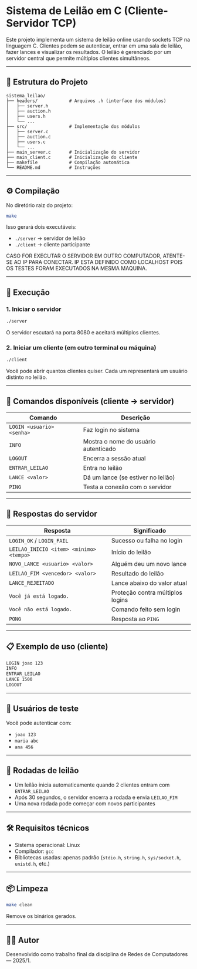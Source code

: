 # Sistema de Leilão em C (Cliente-Servidor TCP)

Este projeto implementa um sistema de leilão online usando sockets TCP na linguagem C. Clientes podem se autenticar, entrar em uma sala de leilão, fazer lances e visualizar os resultados. O leilão é gerenciado por um servidor central que permite múltiplos clientes simultâneos.

---

## 🧱 Estrutura do Projeto

```
sistema_leilao/
├── headers/            # Arquivos .h (interface dos módulos)
│   ├── server.h
│   ├── auction.h
│   ├── users.h
│   └── ...
├── src/                # Implementação dos módulos
│   ├── server.c
│   ├── auction.c
│   ├── users.c
│   └── ...
├── main_server.c       # Inicialização do servidor
├── main_client.c       # Inicialização do cliente
├── makefile            # Compilação automática
└── README.md           # Instruções
```

---

## ⚙️ Compilação

No diretório raiz do projeto:

```bash
make
```

Isso gerará dois executáveis:

- `./server` → servidor de leilão
- `./client` → cliente participante

CASO FOR EXECUTAR O SERVIDOR EM OUTRO COMPUTADOR, ATENTE-SE AO IP PARA CONECTAR. IP ESTA DEFINIDO COMO LOCALHOST POIS OS TESTES FORAM EXECUTADOS NA MESMA MAQUINA.

---

## 🚀 Execução

### 1. Iniciar o servidor

```bash
./server
```

O servidor escutará na porta 8080 e aceitará múltiplos clientes.

### 2. Iniciar um cliente (em outro terminal ou máquina)

```bash
./client
```

Você pode abrir quantos clientes quiser. Cada um representará um usuário distinto no leilão.

---

## 💬 Comandos disponíveis (cliente → servidor)

| Comando                   | Descrição                            |
| ------------------------- | ------------------------------------ |
| `LOGIN <usuario> <senha>` | Faz login no sistema                 |
| `INFO`                    | Mostra o nome do usuário autenticado |
| `LOGOUT`                  | Encerra a sessão atual               |
| `ENTRAR_LEILAO`           | Entra no leilão                      |
| `LANCE <valor>`           | Dá um lance (se estiver no leilão)   |
| `PING`                    | Testa a conexão com o servidor       |

---

## 📡 Respostas do servidor

| Resposta                                | Significado                      |
| --------------------------------------- | -------------------------------- |
| `LOGIN_OK` / `LOGIN_FAIL`               | Sucesso ou falha no login        |
| `LEILAO_INICIO <item> <minimo> <tempo>` | Início do leilão                 |
| `NOVO_LANCE <usuario> <valor>`          | Alguém deu um novo lance         |
| `LEILAO_FIM <vencedor> <valor>`         | Resultado do leilão              |
| `LANCE_REJEITADO`                       | Lance abaixo do valor atual      |
| `Você já está logado.`                  | Proteção contra múltiplos logins |
| `Você não está logado.`                 | Comando feito sem login          |
| `PONG`                                  | Resposta ao `PING`               |

---

## 📋 Exemplo de uso (cliente)

```bash
LOGIN joao 123
INFO
ENTRAR_LEILAO
LANCE 1500
LOGOUT
```

---

## 👤 Usuários de teste

Você pode autenticar com:

- `joao 123`
- `maria abc`
- `ana 456`

---

## 🔁 Rodadas de leilão

- Um leilão inicia automaticamente quando 2 clientes entram com `ENTRAR_LEILAO`
- Após 30 segundos, o servidor encerra a rodada e envia `LEILAO_FIM`
- Uma nova rodada pode começar com novos participantes

---

## 🛠 Requisitos técnicos

- Sistema operacional: Linux
- Compilador: `gcc`
- Bibliotecas usadas: apenas padrão (`stdio.h`, `string.h`, `sys/socket.h`, `unistd.h`, etc.)

---

## 📦 Limpeza

```bash
make clean
```

Remove os binários gerados.

---

## 👨‍💻 Autor

Desenvolvido como trabalho final da disciplina de Redes de Computadores — 2025/1.
